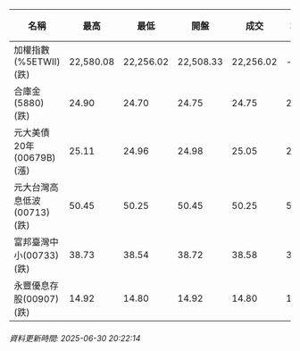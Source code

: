 | 名稱 | 最高 | 最低 | 開盤 | 成交 | 均價 | 成交金額(億) | 昨收 | 漲跌幅 | 漲跌 | 總量 | 昨量 | 振幅 |
| -------- | -------- | -------- | -------- |-------- | -------- | -------- |-------- |-------- |-------- | -------- | -------- |-------- |
|加權指數(%5ETWII) (跌)|22,580.08|22,256.02|22,508.33|22,256.02|-|3,551.07|22,580.08|1.44%|324.06|5,694,854|0|1.44%|
|合庫金(5880) (跌)|24.90|24.70|24.75|24.75|24.79|3.65|25.00|1.00%|0.25|14,719|10,409|0.80%|
|元大美債20年(00679B) (漲)|25.11|24.96|24.98|25.05|25.03|11.01|24.95|0.40%|0.10|43,994|55,731|0.60%|
|元大台灣高息低波(00713) (跌)|50.45|50.25|50.45|50.25|50.34|3.97|50.45|0.40%|0.20|7,894|5,583|0.40%|
|富邦臺灣中小(00733) (跌)|38.73|38.54|38.72|38.58|38.60|0.250|38.72|0.36%|0.14|647|723|0.49%|
|永豐優息存股(00907) (跌)|14.92|14.80|14.92|14.80|14.83|0.096|14.92|0.80%|0.12|646|844|0.80%|
###### 資料更新時間: 2025-06-30 20:22:14
